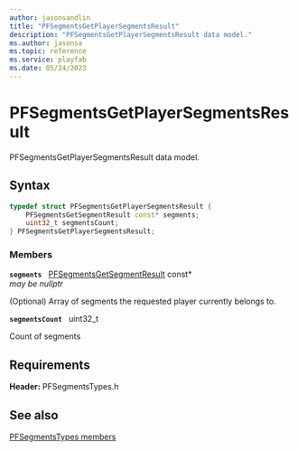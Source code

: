 ```yaml
---
author: jasonsandlin
title: "PFSegmentsGetPlayerSegmentsResult"
description: "PFSegmentsGetPlayerSegmentsResult data model."
ms.author: jasonsa
ms.topic: reference
ms.service: playfab
ms.date: 05/24/2023
---
```


# PFSegmentsGetPlayerSegmentsResult  

PFSegmentsGetPlayerSegmentsResult data model.  

## Syntax  
  
```cpp
typedef struct PFSegmentsGetPlayerSegmentsResult {  
    PFSegmentsGetSegmentResult const* segments;  
    uint32_t segmentsCount;  
} PFSegmentsGetPlayerSegmentsResult;  
```
  
### Members  
  
**`segments`** &nbsp; [PFSegmentsGetSegmentResult](pfsegmentsgetsegmentresult.md) const*  
*may be nullptr*  
  
(Optional) Array of segments the requested player currently belongs to.
  
**`segmentsCount`** &nbsp; uint32_t  
  
Count of segments
  
  
## Requirements  
  
**Header:** PFSegmentsTypes.h
  
## See also  
[PFSegmentsTypes members](../pfsegmentstypes_members.md)  

  
  
